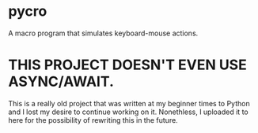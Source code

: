 # pycro
A macro program that simulates keyboard-mouse actions.  

# THIS PROJECT DOESN'T EVEN USE ASYNC/AWAIT.
This is a really old project that was written at my beginner times to Python and I lost my desire to continue working on it. Nonethless, I uploaded it to here for the possibility of rewriting this in the future.
